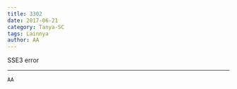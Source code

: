 ```yaml
---
title: 3302
date: 2017-06-21
category: Tanya-SC
tags: Lainnya
author: AA
---
```


SSE3 error

---



`AA`
